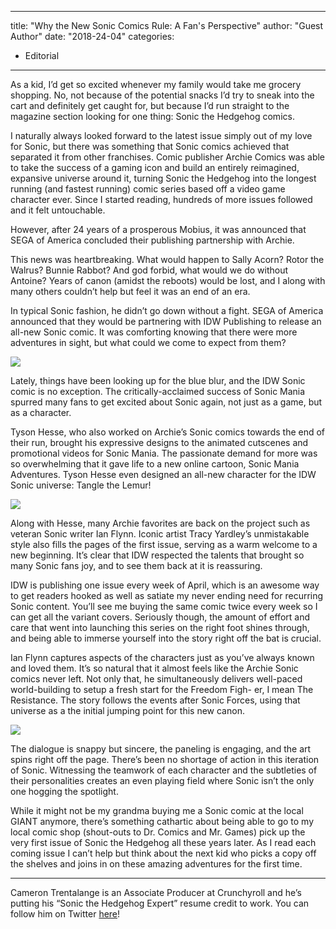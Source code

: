 
---
title: "Why the New Sonic Comics Rule: A Fan's Perspective"
author: "Guest Author"
date: "2018-24-04"
categories:
- Editorial
---

As a kid, I’d get so excited whenever my family would take me grocery shopping. No, not because of the potential snacks I’d try to sneak into the cart and definitely get caught for, but because I’d run straight to the magazine section looking for one thing: Sonic the Hedgehog comics.

I naturally always looked forward to the latest issue simply out of my love for Sonic, but there was something that Sonic comics achieved that separated it from other franchises. Comic publisher Archie Comics was able to take the success of a gaming icon and build an entirely reimagined, expansive universe around it, turning Sonic the Hedgehog into the longest running (and fastest running) comic series based off a video game character ever. Since I started reading, hundreds of more issues followed and it felt untouchable.

However, after 24 years of a prosperous Mobius, it was announced that SEGA of America concluded their publishing partnership with Archie.

This news was heartbreaking. What would happen to Sally Acorn? Rotor the Walrus? Bunnie Rabbot? And god forbid, what would we do without Antoine? Years of canon (amidst the reboots) would be lost, and I along with many others couldn’t help but feel it was an end of an era.

In typical Sonic fashion, he didn’t go down without a fight. SEGA of America announced that they would be partnering with IDW Publishing to release an all-new Sonic comic. It was comforting knowing that there were more adventures in sight, but what could we come to expect from them?

![](https://i2.wp.com/vrvblog.co/wp-content/uploads/2018/04/sonic-the-hedgehog-4-debuting-tangle-1516755512839-1-675x1024.jpg?resize=675%2C1024&#038;ssl=1)

Lately, things have been looking up for the blue blur, and the IDW Sonic comic is no exception. The critically-acclaimed success of Sonic Mania spurred many fans to get excited about Sonic again, not just as a game, but as a character.

Tyson Hesse, who also worked on Archie’s Sonic comics towards the end of their run, brought his expressive designs to the animated cutscenes and promotional videos for Sonic Mania. The passionate demand for more was so overwhelming that it gave life to a new online cartoon, Sonic Mania Adventures. Tyson Hesse even designed an all-new character for the IDW Sonic universe: Tangle the Lemur!

![](https://i1.wp.com/vrvblog.co/wp-content/uploads/2018/04/tangle-character-design-1516755498373-1-1024x792.png?resize=1024%2C792&#038;ssl=1)

Along with Hesse, many Archie favorites are back on the project such as veteran Sonic writer Ian Flynn. Iconic artist Tracy Yardley’s unmistakable style also fills the pages of the first issue, serving as a warm welcome to a new beginning. It’s clear that IDW respected the talents that brought so many Sonic fans joy, and to see them back at it is reassuring.

IDW is publishing one issue every week of April, which is an awesome way to get readers hooked as well as satiate my never ending need for recurring Sonic content. You’ll see me buying the same comic twice every week so I can get all the variant covers. Seriously though, the amount of effort and care that went into launching this series on the right foot shines through, and being able to immerse yourself into the story right off the bat is crucial.

Ian Flynn captures aspects of the characters just as you’ve always known and loved them. It’s so natural that it almost feels like the Archie Sonic comics never left. Not only that, he simultaneously delivers well-paced world-building to setup a fresh start for the Freedom Figh- er, I mean The Resistance. The story follows the events after Sonic Forces, using that universe as a the initial jumping point for this new canon.

![](https://i1.wp.com/vrvblog.co/wp-content/uploads/2018/04/STH01_01_cvrA-1-675x1024.jpg?resize=675%2C1024&#038;ssl=1)

The dialogue is snappy but sincere, the paneling is engaging, and the art spins right off the page. There’s been no shortage of action in this iteration of Sonic. Witnessing the teamwork of each character and the subtleties of their personalities creates an even playing field where Sonic isn’t the only one hogging the spotlight.

While it might not be my grandma buying me a Sonic comic at the local GIANT anymore, there’s something cathartic about being able to go to my local comic shop (shout-outs to Dr. Comics and Mr. Games) pick up the very first issue of Sonic the Hedgehog all these years later. As I read each coming issue I can’t help but think about the next kid who picks a copy off the shelves and joins in on these amazing adventures for the first time.

---

Cameron Trentalange is an Associate Producer at Crunchyroll and he’s putting his “Sonic the Hedgehog Expert” resume credit to work. You can follow him on Twitter [here](http://www.twitter.com/camalange)!
